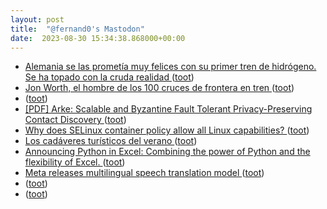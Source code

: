 ```yaml
---
layout: post
title:  "@fernand0's Mastodon"
date:  2023-08-30 15:34:38.868000+00:00
---
```

*  [Alemania se las prometía muy felices con su primer tren de hidrógeno. Se ha topado con la cruda realidad ](https://www.xataka.com/movilidad/alemania-queria-revolucionar-ferrocarril-hidrogeno-se-ha-topado-dura-realidad-coste) ([toot](https://mastodon.social/@fernand0/110979296713481959))
*  [Jon Worth, el hombre de los 100 cruces de frontera en tren ](https://www.elperiodico.com/es/sociedad/20230819/john-worth-cruce-fronteras-europa-tren-9102195) ([toot](https://mastodon.social/@fernand0/110979093840518565))
*  [ ](https://social.arroutaflix.com/@xesfur) ([toot](https://mastodon.social/@fernand0/110978983271159018))
*  [[PDF] Arke: Scalable and Byzantine Fault Tolerant Privacy-Preserving Contact Discovery   ](https://eprint.iacr.org/2023/1218.pdf) ([toot](https://mastodon.social/@fernand0/110978286151471575))
*  [Why does SELinux container policy allow all Linux capabilities? ](https://blog.podman.io/2023/08/why-does-selinux-container-policy-allow-all-linux-capabilities) ([toot](https://mastodon.social/@fernand0/110978178959413788))
*  [Los cadáveres turísticos del verano ](https://ethic.es/2023/08/los-cadaveres-turisticos-del-verano) ([toot](https://mastodon.social/@fernand0/110977772949199062))
*  [Announcing Python in Excel: Combining the power of Python and the flexibility of Excel. ](https://techcommunity.microsoft.com/t5/excel-blog/announcing-python-in-excel-combining-the-power-of-python-and-the/ba-p/389343) ([toot](https://mastodon.social/@fernand0/110977609246819979))
*  [Meta releases multilingual speech translation model ](https://www.theverge.com/2023/8/22/23840571/meta-multilingual-speech-translation-model-a) ([toot](https://mastodon.social/@fernand0/110977431551820863))
*  [ ](https://social.arroutaflix.com/@xesfur) ([toot](https://mastodon.social/@fernand0/110977390515118377))
*  [ ](https://mastodon.social/users/fernand0/statuses/110977387878811827/activity) ([toot](https://mastodon.social/users/fernand0/statuses/110977387878811827/activity))
